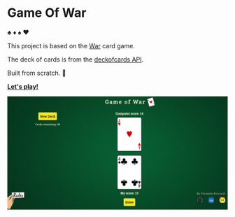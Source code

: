 # Game Of War

♣️ ♦️ ♠️ ❤️

This project is based on the [War](https://en.wikipedia.org/wiki/War_(card_game)) card game.

The deck of cards is from the [deckofcards API](https://deckofcardsapi.com).

Built from scratch. 🔨

[**Let's play!**](https://fernandaricciardi.github.io/game-of-war/)


![](https://github.com/FernandaRicciardi/game-of-war/blob/main/screenshot.jpg)

 
